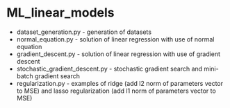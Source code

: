 # ML_linear_models
- dataset_generation.py - generation of datasets
- normal_equation.py - solution of linear regression with use of normal equation
- gradient_descent.py - solution of linear regression with use of gradient descent
- stochastic_gradient_descent.py - stochastic gradient search and mini-batch gradient search
- regularization.py - examples of ridge (add l2 norm of parameters vector to MSE) and lasso regularization (add l1 norm of parameters vector to MSE)
